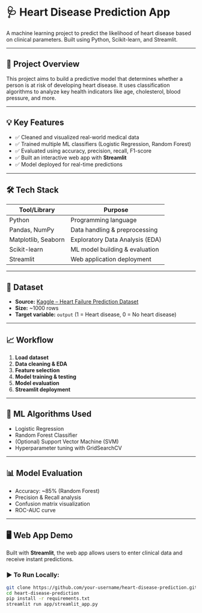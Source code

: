 # 🩺 Heart Disease Prediction App

A machine learning project to predict the likelihood of heart disease based on clinical parameters. Built using Python, Scikit-learn, and Streamlit.

---

## 📌 Project Overview

This project aims to build a predictive model that determines whether a person is at risk of developing heart disease. It uses classification algorithms to analyze key health indicators like age, cholesterol, blood pressure, and more.

---

## 💡 Key Features

- ✅ Cleaned and visualized real-world medical data  
- ✅ Trained multiple ML classifiers (Logistic Regression, Random Forest)  
- ✅ Evaluated using accuracy, precision, recall, F1-score  
- ✅ Built an interactive web app with **Streamlit**  
- ✅ Model deployed for real-time predictions

---

## 🛠️ Tech Stack

| Tool/Library       | Purpose                          |
|--------------------|----------------------------------|
| Python             | Programming language             |
| Pandas, NumPy      | Data handling & preprocessing    |
| Matplotlib, Seaborn| Exploratory Data Analysis (EDA)  |
| Scikit-learn       | ML model building & evaluation   |
| Streamlit          | Web application deployment       |

---

## 📂 Dataset

- **Source:** [Kaggle – Heart Failure Prediction Dataset](https://www.kaggle.com/datasets/fedesoriano/heart-failure-prediction)
- **Size:** ~1000 rows
- **Target variable:** `output` (1 = Heart disease, 0 = No heart disease)

---

## 📈 Workflow

1. **Load dataset**
2. **Data cleaning & EDA**
3. **Feature selection**
4. **Model training & testing**
5. **Model evaluation**
6. **Streamlit deployment**

---

## 🎯 ML Algorithms Used

- Logistic Regression  
- Random Forest Classifier  
- (Optional) Support Vector Machine (SVM)  
- Hyperparameter tuning with GridSearchCV

---

## 📊 Model Evaluation

- Accuracy: ~85% (Random Forest)
- Precision & Recall analysis
- Confusion matrix visualization
- ROC-AUC curve

---

## 🖥️ Web App Demo

Built with **Streamlit**, the web app allows users to enter clinical data and receive instant predictions.

### ▶️ To Run Locally:
```bash
git clone https://github.com/your-username/heart-disease-prediction.git
cd heart-disease-prediction
pip install -r requirements.txt
streamlit run app/streamlit_app.py